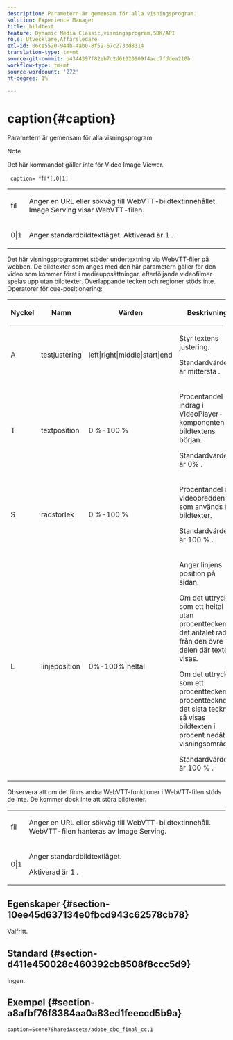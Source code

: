 ```yaml
---
description: Parametern är gemensam för alla visningsprogram.
solution: Experience Manager
title: bildtext
feature: Dynamic Media Classic,visningsprogram,SDK/API
role: Utvecklare,Affärsledare
exl-id: 06ce5520-944b-4ab0-8f59-67c273bd8314
translation-type: tm+mt
source-git-commit: b4344397f82eb7d2d61020909f4acc7fddea210b
workflow-type: tm+mt
source-wordcount: '272'
ht-degree: 1%

---
```


# caption{#caption}

Parametern är gemensam för alla visningsprogram.

>[!NOTE]
>
>Det här kommandot gäller inte för Video Image Viewer.

` caption= *`fil`*[,0|1]`

<table id="table_9B98C97485DD4DEB8A6ECBCE8DF6B886"> 
 <tbody> 
  <tr> 
   <td colname="col1"> <p> <span class="codeph"> <span class="varname"> fil  </span> </span> </p> </td> 
   <td colname="col2"> <p> Anger en URL eller sökväg till WebVTT-bildtextinnehållet. Image Serving visar WebVTT-filen. </p> </td> 
  </tr> 
  <tr> 
   <td colname="col1"> <p> <span class="codeph"> 0|1  </span> </p> </td> 
   <td colname="col2"> <p> Anger standardbildtextläget. Aktiverad är <span class="codeph"> 1 </span>. </p> </td> 
  </tr> 
 </tbody> 
</table>

Det här visningsprogrammet stöder undertextning via WebVTT-filer på webben. De bildtexter som anges med den här parametern gäller för den video som kommer först i medieuppsättningar. efterföljande videofilmer spelas upp utan bildtexter. Överlappande tecken och regioner stöds inte. Operatorer för cue-positionering:

<table id="table_E752D7D8C1AA40C6B8A7057D2BB379C1"> 
 <thead> 
  <tr> 
   <th colname="col1" class="entry"> <p>Nyckel </p> </th> 
   <th colname="col2" class="entry"> <p>Namn </p> </th> 
   <th colname="col3" class="entry"> <p>Värden </p> </th> 
   <th colname="col4" class="entry"> <p>Beskrivning </p> </th> 
  </tr> 
 </thead>
 <tbody> 
  <tr> 
   <td colname="col1"> <p> <span class="codeph"> A  </span> </p> </td> 
   <td colname="col2"> <p>testjustering </p> </td> 
   <td colname="col3"> <p> <span class="codeph"> left|right|middle|start|end  </span> </p> </td> 
   <td colname="col4"> <p> Styr textens justering. </p> <p>Standardvärdet är <span class="codeph"> mittersta </span>. </p> </td> 
  </tr> 
  <tr> 
   <td colname="col1"> <p> <span class="codeph"> T  </span> </p> </td> 
   <td colname="col2"> <p>textposition </p> </td> 
   <td colname="col3"> <p> 0 %-100 % </p> </td> 
   <td colname="col4"> <p> Procentandel indrag i VideoPlayer-komponenten för bildtextens början. </p> <p>Standardvärdet är <span class="codeph"> 0% </span>. </p> </td> 
  </tr> 
  <tr> 
   <td colname="col1"> <p> <span class="codeph"> S  </span> </p> </td> 
   <td colname="col2"> <p>radstorlek </p> </td> 
   <td colname="col3"> <p> 0 %-100 % </p> </td> 
   <td colname="col4"> <p> Procentandel av videobredden som används för bildtexter. </p> <p>Standardvärdet är <span class="codeph"> 100 % </span>. </p> </td> 
  </tr> 
  <tr> 
   <td colname="col1"> <p> <span class="codeph"> L  </span> </p> </td> 
   <td colname="col2"> <p>linjeposition </p> </td> 
   <td colname="col3"> <p> 0%-100%|heltal </p> </td> 
   <td colname="col4"> <p> Anger linjens position på sidan. </p> <p>Om det uttrycks som ett heltal utan procenttecken är det antalet rader från den övre delen där texten visas. </p> <p>Om det uttrycks som ett procenttecken är procenttecknet det sista tecknet, så visas bildtexten i procent nedåt i visningsområdet. </p> <p>Standardvärdet är <span class="codeph"> 100 % </span>. </p> </td> 
  </tr> 
 </tbody> 
</table>

Observera att om det finns andra WebVTT-funktioner i WebVTT-filen stöds de inte. De kommer dock inte att störa bildtexter.

<table id="table_CB7B4DFC6B654AECA1AF6594E3FD5C46"> 
 <tbody> 
  <tr> 
   <td colname="col1"> <p> <span class="codeph"> <span class="varname"> fil  </span> </span> </p> </td> 
   <td colname="col2"> <p> Anger en URL eller sökväg till WebVTT-bildtextinnehåll. WebVTT-filen hanteras av Image Serving. </p> </td> 
  </tr> 
  <tr> 
   <td colname="col1"> <p> <span class="codeph"> 0|1  </span> </p> </td> 
   <td colname="col2"> <p> Anger standardbildtextläget. </p> <p>Aktiverad är <span class="codeph"> 1 </span>. </p> </td> 
  </tr> 
 </tbody> 
</table>

## Egenskaper {#section-10ee45d637134e0fbcd943c62578cb78}

Valfritt.

## Standard {#section-d411e450028c460392cb8508f8ccc5d9}

Ingen.

## Exempel {#section-a8afbf76f8384aa0a83ed1feeccd5b9a}

```
caption=Scene7SharedAssets/adobe_qbc_final_cc,1
```
